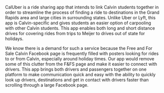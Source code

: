 CalUber is a ride sharing app that intends to link Calvin students together in order to streamline the process of finding a ride to destinations in the Grand Rapids area and large cities in surrounding states. Unlike Uber or Lyft, this app is Calvin-specific and gives students an easier option of carpooling with other Calvin students. This app enables both long and short distance drives for covering rides from trips to Meijer to drives out of state for holidays.

We know there is a demand for such a service because the Free and For Sale Calvin Facebook page is frequently filled with posters looking for rides to or from Calvin, especially around holiday times. Our app would remove some of this clutter from the F&FS page and make it easier to connect with drivers. This app brings both drivers and passengers together on one platform to make communication quick and easy with the ability to quickly look up drivers, destinations and get in contact with drivers faster than scrolling through a large Facebook page.